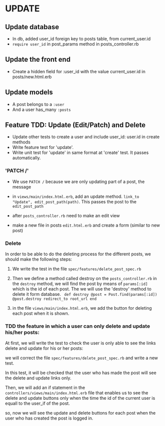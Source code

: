 # UPDATE

## Update database

- In db, added user_id foreign key to posts table, from current_user.id 
- ```require user_id``` in post_params method in posts_controller.rb

## Update the front end
- Create a hidden field for :user_id with the value current_user.id in posts/new.html.erb

## Update models 
- A post belongs to a ```:user```
- And a user has_many ```:posts```

## Feature TDD: Update (Edit/Patch) and Delete
- Update other tests to create a user and include user_id: user.id in create methods
- Write feature test for 'update'. 
- Write unit test for 'update' in same format at 'create' test. It passes automatically.

### 'PATCH /'

- We use `PATCH /` because we are only updating part of a post, the message

- in `views/main/index.html.erb`, add an update method. `link_to "Update", edit_post_path(path)`. This passes the post to the `edit_post_path`
- after `posts_controller.rb` need to make an edit view
- make a new file in posts `edit.html.erb` and create a form (similar to new post)

### Delete

In order to be able to do the deleting process for the different posts, we should make the following steps:

1. We write the test in the file `spec/features/delete_post_spec.rb`

2. Then we define a method called destroy on the `posts_controller.rb` in the `destroy` method, we will find the post by means of `params[:id]` which is the id of each post. The we will use the 'destroy' method to delete it form database. 
` def destroy
    @post = Post.find(params[:id])
    @post.destroy
    redirect_to root_url
  end` 

3. in the file `views/main/index.html.erb`, we add the button for deleting each post when it is shown. 


### TDD the feature in which a user can only delete and update his/her posts:

At first, we will write the test to check the user is only able to see the links delete and update for his or her posts:

we will correct the file `spec/features/delete_post_spec.rb` and write a new test. 

In this test, it will be checked that the user who has made the post will see the delete and update links only. 

Then, we will add an if statement in the `controllers/views/main/index.html.erb` file that enables us to see the delete and update buttons only when the time the id of the current user is equall to the user_if of the post.

so, now we will see the update and delete buttons for each post when the user who has created the post is logged in. 

 
